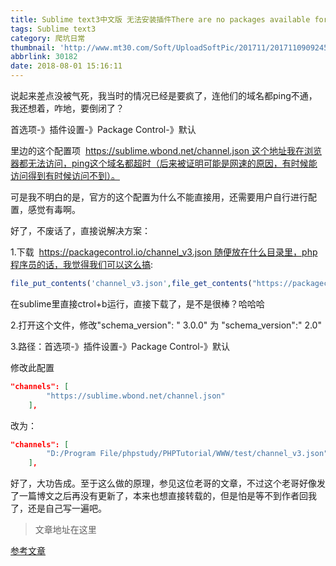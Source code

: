 ```yaml
---
title: Sublime text3中文版 无法安装插件There are no packages available for installation问题的解决
tags: Sublime text3
category: 爬坑日常
thumbnail: 'http://www.mt30.com/Soft/UploadSoftPic/201711/2017110909245152.png'
abbrlink: 30182
date: 2018-08-01 15:16:11
---
```


说起来差点没被气死，我当时的情况已经是要疯了，连他们的域名都ping不通，我还想着，咋地，要倒闭了？

首选项-》插件设置-》Package Control-》默认

里边的这个配置项  https://sublime.wbond.net/channel.json 这个地址我在浏览器都无法访问，ping这个域名都超时（后来被证明可能是网速的原因，有时候能访问得到有时候访问不到）。

可是我不明白的是，官方的这个配置为什么不能直接用，还需要用户自行进行配置，感觉有毒啊。

好了，不废话了，直接说解决方案：

1.下载  https://packagecontrol.io/channel_v3.json 随便放在什么目录里，php程序员的话，我觉得我们可以这么搞:

```php
file_put_contents('channel_v3.json',file_get_contents("https://packagecontrol.io/channel_v3.json"));
```


在sublime里直接ctrol+b运行，直接下载了，是不是很棒？哈哈哈

2.打开这个文件，修改"schema_version": " 3.0.0" 为 "schema_version":" 2.0"

3.路径：首选项-》插件设置-》Package Control-》默认

修改此配置
```JSON
"channels": [
		"https://sublime.wbond.net/channel.json"
	],
```
改为：
```JSON
"channels": [
		"D:/Program File/phpstudy/PHPTutorial/WWW/test/channel_v3.json"
	],
```


好了，大功告成。至于这么做的原理，参见这位老哥的文章，不过这个老哥好像发了一篇博文之后再没有更新了，本来也想直接转载的，但是怕是等不到作者回我了，还是自己写一遍吧。

> 文章地址在这里

[参考文章](https://blog.csdn.net/qiangweiyan/article/details/79117641)